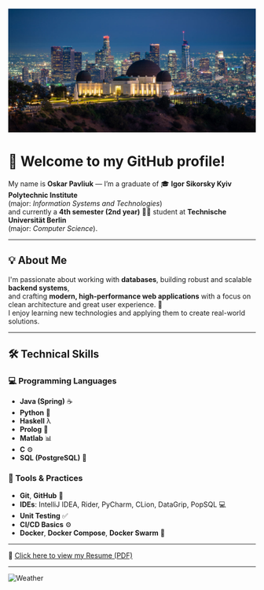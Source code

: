 <p align="center">
  <img src="./banner.jpg" alt="Banner" width="800"/>
</p>

# 👋 Welcome to my GitHub profile!

My name is **Oskar Pavliuk** — I’m a graduate of 🎓 **Igor Sikorsky Kyiv Polytechnic Institute**  
(major: *Information Systems and Technologies*)  
and currently a **4th semester (2nd year)** 🧑‍💻 student at **Technische Universität Berlin**  
(major: *Computer Science*).

---

## 💡 About Me

I'm passionate about working with **databases**, building robust and scalable **backend systems**,  
and crafting **modern, high-performance web applications** with a focus on clean architecture and great user experience. 🚀  
I enjoy learning new technologies and applying them to create real-world solutions.

---

## 🛠️ Technical Skills

### 💻 Programming Languages  
- **Java (Spring)** ☕  
- **Python** 🐍  
- **Haskell** λ  
- **Prolog** 🤖  
- **Matlab** 📊  
- **C** ⚙️  
- **SQL (PostgreSQL)** 🐘

### 🧰 Tools & Practices  
- **Git**, **GitHub** 🔧  
- **IDEs**: IntelliJ IDEA, Rider, PyCharm, CLion, DataGrip, PopSQL 💻  
- **Unit Testing** ✅  
- **CI/CD Basics** ⚙️  
- **Docker**, **Docker Compose**, **Docker Swarm** 🐳

---

📄 [Click here to view my Resume (PDF)](./resume.pdf)

---

![Weather](https://wttr.in/Berlin.png?0)



